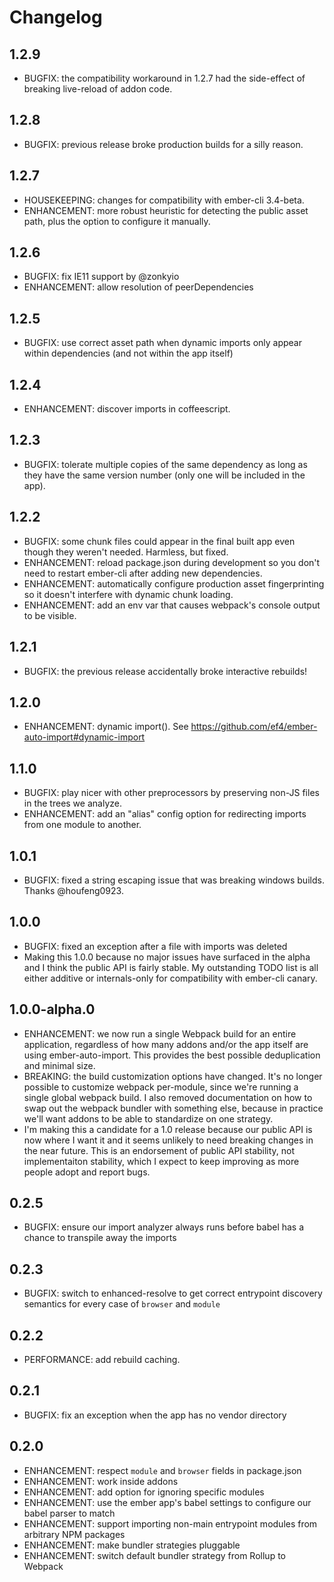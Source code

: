 # Changelog

## 1.2.9
 - BUGFIX: the compatibility workaround in 1.2.7 had the side-effect of breaking live-reload of addon code.

## 1.2.8
 - BUGFIX: previous release broke production builds for a silly reason.

## 1.2.7
 - HOUSEKEEPING: changes for compatibility with ember-cli 3.4-beta.
 - ENHANCEMENT: more robust heuristic for detecting the public asset path, plus the option to configure it manually.

## 1.2.6
 - BUGFIX: fix IE11 support by @zonkyio
 - ENHANCEMENT: allow resolution of peerDependencies

## 1.2.5
 - BUGFIX: use correct asset path when dynamic imports only appear within dependencies (and not within the app itself)

## 1.2.4
 - ENHANCEMENT: discover imports in coffeescript.

## 1.2.3

 - BUGFIX: tolerate multiple copies of the same dependency as long as they have the same version number (only one will be included in the app).

## 1.2.2
 - BUGFIX: some chunk files could appear in the final built app even though they weren't needed. Harmless, but fixed.
 - ENHANCEMENT: reload package.json during development so you don't need to restart ember-cli after adding new dependencies.
 - ENHANCEMENT: automatically configure production asset fingerprinting so it doesn't interfere with dynamic chunk loading.
 - ENHANCEMENT: add an env var that causes webpack's console output to be visible.

## 1.2.1
 - BUGFIX: the previous release accidentally broke interactive rebuilds!

## 1.2.0
 - ENHANCEMENT: dynamic import(). See https://github.com/ef4/ember-auto-import#dynamic-import

## 1.1.0
 - BUGFIX: play nicer with other preprocessors by preserving non-JS files in the trees we analyze.
 - ENHANCEMENT: add an "alias" config option for redirecting imports from one module to another.

## 1.0.1
 - BUGFIX: fixed a string escaping issue that was breaking windows builds. Thanks @houfeng0923.

## 1.0.0
 - BUGFIX: fixed an exception after a file with imports was deleted
 - Making this 1.0.0 because no major issues have surfaced in the alpha and I think the public API is fairly stable. My outstanding TODO list is all either additive or internals-only for compatibility with ember-cli canary.

## 1.0.0-alpha.0
 - ENHANCEMENT: we now run a single Webpack build for an entire application, regardless of how many addons and/or the app itself are using ember-auto-import. This provides the best possible deduplication and minimal size.
 - BREAKING: the build customization options have changed. It's no longer possible to customize webpack per-module, since we're running a single global webpack build. I also removed documentation on how to swap out the webpack bundler with something else, because in practice we'll want addons to be able to standardize on one strategy.
 - I'm making this a candidate for a 1.0 release because our public API is now where I want it and it seems unlikely to need breaking changes in the near future. This is an endorsement of public API stability, not implementaiton stability, which I expect to keep improving as more people adopt and report bugs.

## 0.2.5
 - BUGFIX: ensure our import analyzer always runs before babel has a chance to transpile away the imports

## 0.2.3
 - BUGFIX: switch to enhanced-resolve to get correct entrypoint discovery semantics for every case of `browser` and `module`

## 0.2.2
 - PERFORMANCE: add rebuild caching.

## 0.2.1

 - BUGFIX: fix an exception when the app has no vendor directory

## 0.2.0

 - ENHANCEMENT: respect `module` and `browser` fields in package.json
 - ENHANCEMENT: work inside addons
 - ENHANCEMENT: add option for ignoring specific modules
 - ENHANCEMENT: use the ember app's babel settings to configure our babel parser to match
 - ENHANCEMENT: support importing non-main entrypoint modules from arbitrary NPM packages
 - ENHANCEMENT: make bundler strategies pluggable
 - ENHANCEMENT: switch default bundler strategy from Rollup to Webpack
